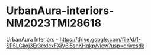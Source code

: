 # UrbanAura-interiors-NM2023TMI28618


UrbanAura Interiors - https://drive.google.com/file/d/1-SP5LGkoj3Er3exlexFXjV6i5snKHqkp/view?usp=drivesdk
